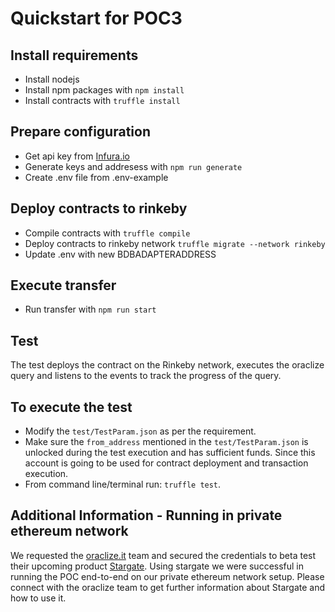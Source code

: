 # Quickstart for POC3

## Install requirements

- Install nodejs
- Install npm packages with `npm install`
- Install contracts with `truffle install`

## Prepare configuration

- Get api key from [Infura.io](https://infura.io/)
- Generate keys and addresess with `npm run generate`
- Create .env file from .env-example

## Deploy contracts to rinkeby

- Compile contracts with `truffle compile`
- Deploy contracts to rinkeby network `truffle migrate --network rinkeby`
- Update .env with new BDBADAPTERADDRESS

## Execute transfer

- Run transfer with `npm run start`

## Test

The test deploys the contract on the Rinkeby network, executes the oraclize query and listens to the events to track the progress of the query.

## To execute the test

- Modify the `test/TestParam.json` as per the requirement.
- Make sure the `from_address` mentioned in the `test/TestParam.json` is unlocked during the test execution and has sufficient funds. Since this account is going to be used for contract deployment and transaction execution.
- From command line/terminal run: `truffle test`.

## Additional Information - Running in private ethereum network

We requested the [oraclize.it](https://www.oraclize.it) team and secured the credentials to beta test their upcoming product [Stargate](https://docs.oraclize.it/#development-tools-ethpm).
Using stargate we were successful in running the POC end-to-end on our private ethereum network setup.
Please connect with the oraclize team to get further information about Stargate and how to use it.